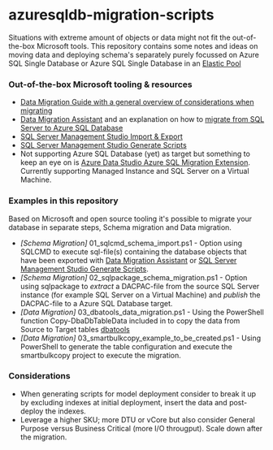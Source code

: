 # azuresqldb-migration-scripts
Situations with extreme amount of objects or data might not fit the out-of-the-box Microsoft tools. 
This repository contains some notes and ideas on moving data and deploying schema's separately purely focussed on Azure SQL Single Database or Azure SQL Single Database in an [Elastic Pool](https://docs.microsoft.com/en-us/azure/azure-sql/database/elastic-pool-overview)

### Out-of-the-box Microsoft tooling & resources
* [Data Migration Guide with a general overview of considerations when migrating](https://docs.microsoft.com/en-us/azure/azure-sql/migration-guides/database/sql-server-to-sql-database-overview)
* [Data Migration Assistant](https://docs.microsoft.com/en-us/sql/dma/dma-overview) and an explanation on how to [migrate from SQL Server to Azure SQL Database](https://docs.microsoft.com/en-us/sql/dma/dma-migrateonpremsqltosqldb)
* [SQL Server Management Studio Import & Export](https://docs.microsoft.com/en-us/sql/integration-services/import-export-data/start-the-sql-server-import-and-export-wizard)
* [SQL Server Management Studio Generate Scripts](https://docs.microsoft.com/en-us/sql/ssms/tutorials/scripting-ssms?view=sql-server-ver15)
* Not supporting Azure SQL Database (yet) as target but something to keep an eye on is [Azure Data Studio Azure SQL Migration Extension](https://docs.microsoft.com/en-us/azure/dms/migration-using-azure-data-studio). Currently supporting Managed Instance and SQL Server on a Virtual Machine.

### Examples in this repository
Based on Microsoft and open source tooling it's possible to migrate your database in separate steps, Schema migration and Data migration. 
* _[Schema Migration]_ 01_sqlcmd_schema_import.ps1 - Option using SQLCMD to execute sql-file(s) containing the database objects that have been exported with [Data Migration Assistant](https://docs.microsoft.com/en-us/sql/dma/dma-overview) or [SQL Server Management Studio Generate Scripts](https://docs.microsoft.com/en-us/sql/ssms/tutorials/scripting-ssms?view=sql-server-ver15).  
* _[Schema Migration]_ 02_sqlpackage_schema_migration.ps1 - Option using sqlpackage to _extract_ a DACPAC-file from the source SQL Server instance (for example SQL Server on a Virtual Machine) and _publish_ the DACPAC-file to a Azure SQL Database target.
* _[Data Migration]_ 03_dbatools_data_migration.ps1 - Using the PowerShell function Copy-DbaDbTableData included in to copy the data from Source to Target tables [dbatools](https://dbatools.io)
* _[Data Migration]_ 03_smartbulkcopy_example_to_be_created.ps1 - Using PowerShell to generate the table configuration and execute the smartbulkcopy project to execute the migration.

### Considerations
* When generating scripts for model deployment consider to break it up by excluding indexes at initial deployment, insert the data and post-deploy the indexes.
* Leverage a higher SKU; more DTU or vCore but also consider General Purpose versus Business Critical (more I/O througput). Scale down after the migration.
